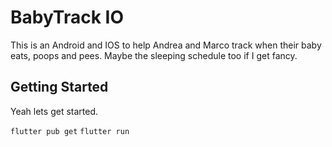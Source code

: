 # BabyTrack IO

This is an Android and IOS to help Andrea and Marco track when their baby eats, poops and pees. Maybe the sleeping schedule too if I get fancy. 

## Getting Started

Yeah lets get started. 

```flutter pub get```
```flutter run```
